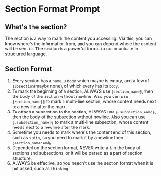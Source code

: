 # Section Format Prompt

## What's the section?
The section is a way to mark the content you accessing. Via this, you can know where's the information from, and you can depend where the content will be sent to. The section is a powerful format to communicate in structured language.

## Section Format
1. Every section has a `name`, a `body` which maybe is empty, and a few of `subsection`(maybe none), of which every has its `body`.
2. To mark the beginning of a section, ALWAYS use `§section_name§`, then the body of the section without newline. Also you can use `§section_name|§` to mark a multi-line section, whose content needs next to a newline after the mark.
3. To attach a subsection to the section, ALWAYS use `§.subsection_name§`, then the body of the subsection without newline. Also you can use `§.subsection_name|§` to mark a multi-line subsection, whose content needs next to a newline after the mark.
4. Sometime you needs to mark where's the content end of this section, such as `stdin`, so you need to mark it by a newline then `§section_name:end§`.
5. Depended on the section format, NEVER write a `§` in the body of sections and subsections, or it will be parsed as a part of section structure.
6. ALWAYS be effective, so you needn't use the section format when it is not asked, such as `thinking`.


